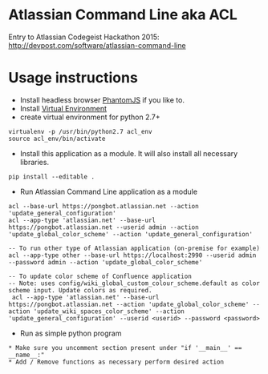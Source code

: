 # Atlassian Command Line aka ACL
Entry to Atlassian Codegeist Hackathon 2015: http://devpost.com/software/atlassian-command-line

# Usage instructions
* Install headless browser [PhantomJS](http://phantomjs.org/download.html) if you like to.
* Install [Virtual Environment](http://docs.python-guide.org/en/latest/dev/virtualenvs/)
* create virtual environment for python 2.7+
```
virtualenv -p /usr/bin/python2.7 acl_env
source acl_env/bin/activate
```
* Install this application as a module. It will also install all necessary libraries.
```
pip install --editable .
```
* Run Atlassian Command Line application as a module
```
acl --base-url https://pongbot.atlassian.net --action 'update_general_configuration'
acl --app-type 'atlassian.net' --base-url https://pongbot.atlassian.net --userid admin --action 'update_global_color_scheme' --action 'update_general_configuration'

-- To run other type of Atlassian application (on-premise for example)
acl --app-type other --base-url https://localhost:2990 --userid admin --password admin --action 'update_global_color_scheme'

-- To update color scheme of Confluence application
-- Note: uses config/wiki_global_custom_colour_scheme.default as color scheme input. Update colors as required.
 acl --app-type 'atlassian.net' --base-url https://pongbot.atlassian.net --action 'update_global_color_scheme' --action 'update_wiki_spaces_color_scheme' --action 'update_general_configuration' --userid <userid> --password <password>
```
* Run as simple python program
```
* Make sure you uncomment section present under "if '__main__' == __name__:"
* Add / Remove functions as necessary perform desired action
```

